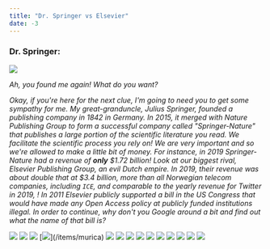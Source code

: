 ```yaml
---
title: "Dr. Springer vs Elsevier"
date: -3
---
```


### Dr. Springer: 

![](/images/villain-standing.png)

_Ah, you found me again! What do you want?_

_Okay, if you're here for the next clue, I'm going to need you to get some sympathy for me. My great-granduncle, Julius Springer, founded a publishing company in 1842 in Germany. In 2015, it merged with Nature Publishing Group to form a successful company called "Springer-Nature" that publishes a large portion of the scientific literature you read. We facilitate the scientific process you rely on! We are very important and so we're allowed to make a little bit of money. For instance, in 2019 Springer-Nature had a revenue of **only** $1.72 billion! Look at our biggest rival, Elsevier Publishing Group, an evil Dutch empire. In 2019, their revenue was about double that at $3.4 billion, more than all Norwegian telecom companies, including `ICE`, and comparable to the yearly revenue for Twitter in 2019, ! In 2011 Elsevier publicly supported a bill in the US Congress that would have made any Open Access policy at publicly funded institutions illegal. In order to continue, why don't you Google around a bit and find out what the name of that bill is?_

[![](https://img.shields.io/website?label=Research%20Access%20Policy%20Act&style=for-the-badge&up_message=Click&url=https%3A%2F%2Fdanielroelfs.com&color=blue)](/items/try_again)
[![](https://img.shields.io/website?label=Open%20Access%20Act&style=for-the-badge&up_message=Click&url=https%3A%2F%2Fdanielroelfs.com&color=blue)](/items/try_again)
[![](https://img.shields.io/website?label=Science%20And%20Capitalism%20Act&style=for-the-badge&up_message=Click&url=https%3A%2F%2Fdanielroelfs.com&color=blue)](/items/murica)
[![](https://img.shields.io/website?label=American%20Patriot%20And%20Science%20Act%20(Also%20Beer,%20Guns,%20NASCAR,%20and%20Jesus)&style=for-the-badge&up_message=Click&url=https%3A%2F%2Fdanielroelfs.com&color=blue)](/items/murica)
[![](https://img.shields.io/website?label=We%20Are%20Twats%20And%20Want%20More%20Profit%20Act&style=for-the-badge&up_message=Click&url=https%3A%2F%2Fdanielroelfs.com&color=blue)](/items/murica)
[![](https://img.shields.io/website?label=The%20Stroopwafel%20Act&style=for-the-badge&up_message=Click&url=https%3A%2F%2Fdanielroelfs.com&color=blue)](/items/dutch)
[![](https://img.shields.io/website?label=National%20Scientific%20Publication%20Act&style=for-the-badge&up_message=Click&url=https%3A%2F%2Fdanielroelfs.com&color=blue)](/items/try_again)
[![](https://img.shields.io/website?label=Scientific%20Work%20Act&style=for-the-badge&up_message=Click&url=https%3A%2F%2Fdanielroelfs.com&color=blue)](/items/try_again)
[![](https://img.shields.io/website?label=Order%2066&style=for-the-badge&up_message=Click&url=https%3A%2F%2Fdanielroelfs.com&color=blue)](/items/try_again)
[![](https://img.shields.io/website?label=NIH%20Publishing%20Act&style=for-the-badge&up_message=Click&url=https%3A%2F%2Fdanielroelfs.com&color=blue)](/items/try_again)
[![](https://img.shields.io/website?label=Research%20Work%20Act&style=for-the-badge&up_message=Click&url=https%3A%2F%2Fdanielroelfs.com&color=blue)](/tasks/common/look_around_the_room)
[![](https://img.shields.io/website?label=The%20American%20Scientific%20Freedom%20Act&style=for-the-badge&up_message=Click&url=https%3A%2F%2Fdanielroelfs.com&color=blue)](/items/murica)
[![](https://img.shields.io/website?label=Issa%20Maloney%20Act&style=for-the-badge&up_message=Click&url=https%3A%2F%2Fdanielroelfs.com&color=blue)](/items/try_again)
[![](https://img.shields.io/website?label=Gimme%20More%20Moneyz%20Act&style=for-the-badge&up_message=Click&url=https%3A%2F%2Fdanielroelfs.com&color=blue)](/items/murica)

